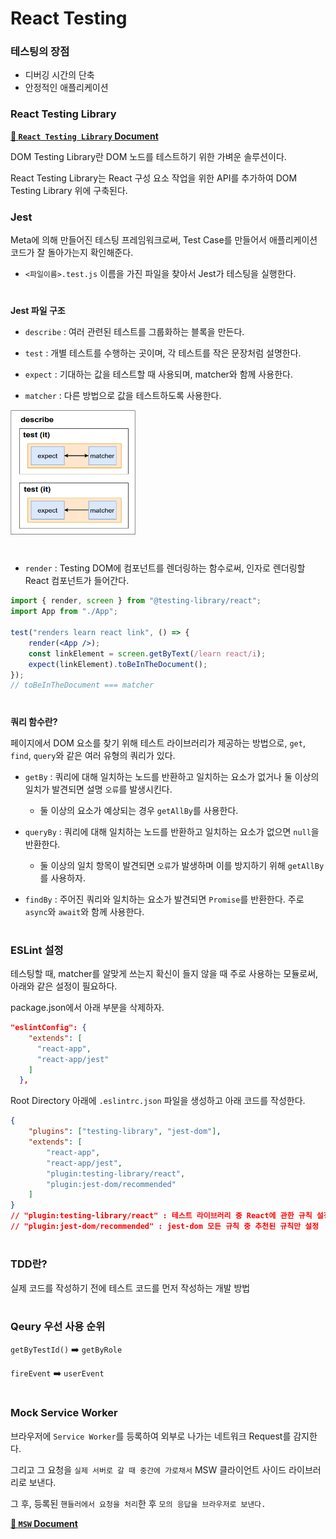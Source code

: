 # React Testing

### 테스팅의 장점

-   디버깅 시간의 단축
-   안정적인 애플리케이션

### React Testing Library

**[📄 `React Testing Library` Document](https://testing-library.com/docs/react-testing-library/intro/)**

DOM Testing Library란 DOM 노드를 테스트하기 위한 가벼운 솔루션이다.

React Testing Library는 React 구성 요소 작업을 위한 API를 추가하여 DOM Testing Library 위에 구축된다.

### Jest

Meta에 의해 만들어진 테스팅 프레임워크로써, Test Case를 만들어서 애플리케이션 코드가 잘 돌아가는지 확인해준다.

-   `<파일이름>.test.js` 이름을 가진 파일을 찾아서 Jest가 테스팅을 실행한다.

#

**Jest 파일 구조**

-   `describe` : 여러 관련된 테스트를 그룹화하는 블록을 만든다.
-   `test` : 개별 테스트를 수행하는 곳이며, 각 테스트를 작은 문장처럼 설명한다.

-   `expect` : 기대하는 값을 테스트할 때 사용되며, matcher와 함께 사용한다.
-   `matcher` : 다른 방법으로 값을 테스트하도록 사용한다.

<img src="./images/img_constructor.png" width="200px" height="200px">

#

-   `render` : Testing DOM에 컴포넌트를 렌더링하는 함수로써, 인자로 렌더링할 React 컴포넌트가 들어간다.

```jsx
import { render, screen } from "@testing-library/react";
import App from "./App";

test("renders learn react link", () => {
    render(<App />);
    const linkElement = screen.getByText(/learn react/i);
    expect(linkElement).toBeInTheDocument();
});
// toBeInTheDocument === matcher
```

#

**쿼리 함수란?**

페이지에서 DOM 요소를 찾기 위해 테스트 라이브러리가 제공하는 방법으로, `get`, `find`, `query`와 같은 여러 유형의 쿼리가 있다.

-   `getBy` : 쿼리에 대해 일치하는 노드를 반환하고 일치하는 요소가 없거나 둘 이상의 일치가 발견되면 설명 `오류`를 발생시킨다.

    -   둘 이상의 요소가 예상되는 경우 `getAllBy`를 사용한다.

-   `queryBy` : 쿼리에 대해 일치하는 노드를 반환하고 일치하는 요소가 없으면 `null`을 반환한다.

    -   둘 이상의 일치 항목이 발견되면 `오류`가 발생하며 이를 방지하기 위해 `getAllBy`를 사용하자.

-   `findBy` : 주어진 쿼리와 일치하는 요소가 발견되면 `Promise`를 반환한다. 주로 `async`와 `await`와 함께 사용한다.

#

### ESLint 설정

테스팅할 때, matcher를 알맞게 쓰는지 확신이 들지 않을 때 주로 사용하는 모듈로써, 아래와 같은 설정이 필요하다.

package.json에서 아래 부분을 삭제하자.

```json
"eslintConfig": {
    "extends": [
      "react-app",
      "react-app/jest"
    ]
  },
```

Root Directory 아래에 `.eslintrc.json` 파일을 생성하고 아래 코드를 작성한다.

```json
{
    "plugins": ["testing-library", "jest-dom"],
    "extends": [
        "react-app",
        "react-app/jest",
        "plugin:testing-library/react",
        "plugin:jest-dom/recommended"
    ]
}
// "plugin:testing-library/react" : 테스트 라이브러리 중 React에 관한 규칙 설정
// "plugin:jest-dom/recommended" : jest-dom 모든 규칙 중 추천된 규칙만 설정
```

#

### TDD란?

실제 코드를 작성하기 전에 테스트 코드를 먼저 작성하는 개발 방법

#

### Qeury 우선 사용 순위

`getByTestId()` ➡️ `getByRole`

`fireEvent` ➡️ `userEvent`

#

### Mock Service Worker

브라우저에 `Service Worker`를 등록하여 외부로 나가는 네트워크 Request를 감지한다.

그리고 그 요청을 `실제 서버로 갈 때 중간에 가로채서` MSW 클라이언트 사이드 라이브러리로 보낸다.

그 후, 등록된 `핸들러에서 요청을 처리`한 후 `모의 응답을 브라우저로 보낸다.`

**[📄 `MSW` Document](https://mswjs.io/docs/getting-started/mocks/rest-api)**
